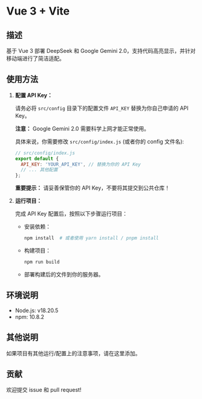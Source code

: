 # Vue 3 + Vite

## 描述

基于 Vue 3 部署 DeepSeek 和 Google Gemini 2.0，支持代码高亮显示，并针对移动端进行了简洁适配。

## 使用方法

1.  **配置 API Key：**

    请务必将 `src/config` 目录下的配置文件 `API_KEY` 替换为你自己申请的 API Key。

    **注意：** Google Gemini 2.0 需要科学上网才能正常使用。

    具体来说，你需要修改 `src/config/index.js` (或者你的 config 文件名):

    ```javascript
    // src/config/index.js
    export default {
      API_KEY: 'YOUR_API_KEY', // 替换为你的 API Key
      // ... 其他配置
    };
    ```

    **重要提示：** 请妥善保管你的 API Key，不要将其提交到公共仓库！

2.  **运行项目：**

    完成 API Key 配置后，按照以下步骤运行项目：

    *   安装依赖：

        ```bash
        npm install  # 或者使用 yarn install / pnpm install
        ```

    *   构建项目：

        ```bash
        npm run build
        ```

    *   部署构建后的文件到你的服务器。

## 环境说明

*   Node.js: v18.20.5
*   npm: 10.8.2

## 其他说明

如果项目有其他运行/配置上的注意事项，请在这里添加。

## 贡献

欢迎提交 issue 和 pull request!